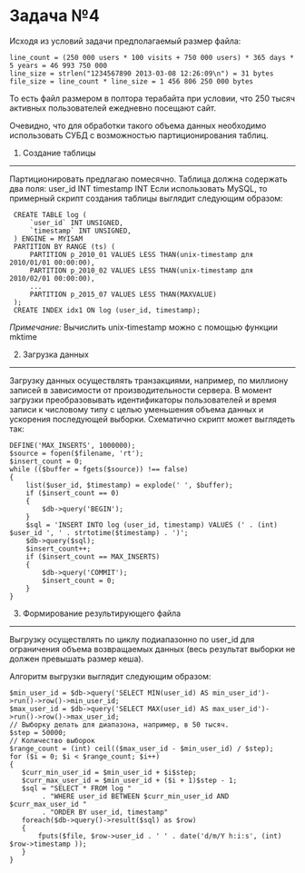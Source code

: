Задача №4
=========
Исходя из условий задачи предполагаемый размер файла:
```
line_count = (250 000 users * 100 visits + 750 000 users) * 365 days * 5 years = 46 993 750 000
line_size = strlen("1234567890 2013-03-08 12:26:09\n") = 31 bytes
file_size = line_count * line_size = 1 456 806 250 000 bytes
```
То есть файл размером в полтора терабайта при условии, что 250 тысяч активных пользователей
ежедневно посещают сайт.

Очевидно, что для обработки такого объема данных необходимо использовать СУБД с
возможностью партиционирования таблиц.

1. Создание таблицы
-------------------
Партиционировать предлагаю помесячно.
Таблица должна содержать два поля:
  user_id INT
  timestamp INT
Если использовать MySQL, то примерный скрипт создания таблицы выглядит следующим образом:
```
 CREATE TABLE log (
     `user_id` INT UNSIGNED,
     `timestamp` INT UNSIGNED,
 ) ENGINE = MYISAM
 PARTITION BY RANGE (ts) (
     PARTITION p_2010_01 VALUES LESS THAN(unix-timestamp для 2010/01/01 00:00:00),
     PARTITION p_2010_02 VALUES LESS THAN(unix-timestamp для 2010/02/01 00:00:00),
     ...
     PARTITION p_2015_07 VALUES LESS THAN(MAXVALUE)
 );
 CREATE INDEX idx1 ON log (user_id, timestamp);
```
*_Примечание:_* Вычислить unix-timestamp можно с помощью функции mktime

2. Загрузка данных
------------------
Загрузку данных осуществлять транзакциями, например, по миллиону записей в зависимости
от производительности сервера.
В момент загрузки преобразовывать идентификаторы пользователей и время записи к числовому типу
с целью уменьшения объема данных и ускорения последующей выборки.
Схематично скрипт может выглядеть так:
```
DEFINE('MAX_INSERTS', 1000000);
$source = fopen($filename, 'rt');
$insert_count = 0;
while (($buffer = fgets($source)) !== false)
{
    list($user_id, $timestamp) = explode(' ', $buffer); 
    if ($insert_count == 0)
    {
        $db->query('BEGIN');
    }
    $sql = 'INSERT INTO log (user_id, timestamp) VALUES (' . (int) $user_id ', ' . strtotime($timestamp) . ')';
    $db->query($sql);
    $insert_count++;
    if ($insert_count == MAX_INSERTS)
    {
        $db->query('COMMIT');
        $insert_count = 0;
    }
}
```

3. Формирование результирующего файла
-------------------------------------
Выгрузку осуществлять по циклу подиапазонно по user_id для ограничения объема возвращаемых данных
(весь результат выборки не должен превышать размер кеша).

Алгоритм выгрузки выглядит следующим образом:
```
$min_user_id = $db->query('SELECT MIN(user_id) AS min_user_id')->run()->row()->min_user_id;
$max_user_id = $db->query('SELECT MAX(user_id) AS max_user_id')->run()->row()->max_user_id;
// Выборку делать для диапазона, например, в 50 тысяч.
$step = 50000; 
// Количество выборок
$range_count = (int) ceil(($max_user_id - $min_user_id) / $step);
for ($i = 0; $i < $range_count; $i++)
{
   $curr_min_user_id = $min_user_id + $i$step;
   $curr_max_user_id = $min_user_id + ($i + 1)$step - 1;
   $sql = "SELECT * FROM log "
        . "WHERE user_id BETWEEN $curr_min_user_id AND $curr_max_user_id "
        . "ORDER BY user_id, timestamp"
   foreach($db->query()->result($sql) as $row)
   {
       fputs($file, $row->user_id . ' ' . date('d/m/Y h:i:s', (int) $row->timestamp ));
   }
}
```

